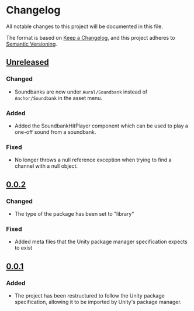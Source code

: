 # Changelog
All notable changes to this project will be documented in this file.

The format is based on [Keep a Changelog](https://keepachangelog.com/en/1.0.0/),
and this project adheres to [Semantic Versioning](https://semver.org/spec/v2.0.0.html).

## [Unreleased]
### Changed
- Soundbanks are now under `Aural/Soundbank` instead of `Anchor/Soundbank` in
  the asset menu.

### Added
- Added the SoundbankHitPlayer component which can be used to play a one-off
  sound from a soundbank.

### Fixed
- No longer throws a null reference exception when trying to find a channel
  with a null object.

## [0.0.2]
### Changed
- The type of the package has been set to "library"

### Fixed
- Added meta files that the Unity package manager specification expects to exist

## [0.0.1]
### Added
- The project has been restructured to follow the Unity package specification,
  allowing it to be imported by Unity's package manager.

[Unreleased]: https://github.com/exodrifter/unity-aural/compare/v0.0.2...HEAD
[0.0.2]: https://github.com/exodrifter/unity-aural/compare/v0.0.1...v0.0.2
[0.0.1]: https://github.com/exodrifter/unity-aural/releases/tag/v0.0.1
